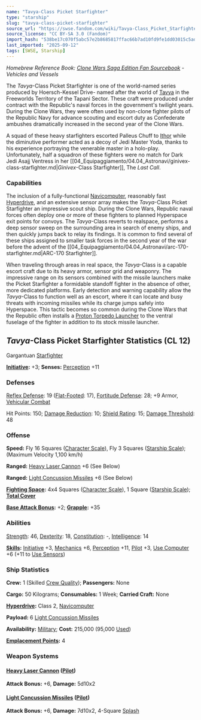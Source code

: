 ```yaml
---
name: "Tavya-Class Picket Starfighter"
type: "starship"
slug: "tavya-class-picket-starfighter"
source_url: "https://swse.fandom.com/wiki/Tavya-Class_Picket_Starfighter"
source_license: "CC BY-SA 3.0 (Fandom)"
import_hash: "538be17c070f5abc57e2b8685817ffac66b7ad10fd9fe1dd03015c5add67ccfb"
last_imported: "2025-09-12"
tags: [SWSE, Starship]
---
```

*Homebrew Reference Book: [Clone Wars Saga Edition Fan Sourcebook](https://swse.fandom.com/wiki/Clone_Wars_Saga_Edition_Fan_Sourcebook) - Vehicles and Vessels*

The *Tavya*-Class Picket Starfighter is one of the world-named series produced by Hoersch-Kessel Drive- named after the world of [Tavya](https://swse.fandom.com/wiki/Tavya) in the Freeworlds Territory of the Tapani Sector. These craft were produced under contract with the Republic's naval forces in the government's twilight years. During the Clone Wars, they were often used by non-clone fighter pilots of the Republic Navy for advance scouting and escort duty as Confederate ambushes dramatically increased in the second year of the Clone Wars.

A squad of these heavy starfighters escorted Palleus Chuff to [Ithor](https://swse.fandom.com/wiki/Ithor) while the diminutive performer acted as a decoy of Jedi Master Yoda, thanks to his experience portraying the venerable master in a holo-play. Unfortunately, half a squadron of these fighters were no match for Dark Jedi Asajj Ventress in her [[04_Equipaggiamento/04.04_Astronavi/ginivex-class-starfighter.md|*Ginivex*-Class Starfighter]], The *Last Call*.

### Capabilities
The inclusion of a fully-functional [Navicomputer](https://swse.fandom.com/wiki/Navicomputer), reasonably fast [Hyperdrive](https://swse.fandom.com/wiki/Hyperdrive), and an extensive sensor array makes the *Tavya*-Class Picket Starfighter an impressive scout ship. During the Clone Wars, Republic naval forces often deploy one or more of these fighters to planned Hyperspace exit points for convoys. The *Tavya*-Class reverts to realspace, performs a deep sensor sweep on the surrounding area in search of enemy ships, and then quickly jumps back to relay its findings. It is common to find several of these ships assigned to smaller task forces in the second year of the war before the advent of the [[04_Equipaggiamento/04.04_Astronavi/arc-170-starfighter.md|ARC-170 Starfighter]].

When traveling through areas in real space, the *Tavya*-Class is a capable escort craft due to its heavy armor, sensor grid and weaponry. The impressive range on its sensors combined with the missile launchers make the Picket Starfighter a formidable standoff fighter in the absence of other, more dedicated platforms. Early detection and warning capability allow the *Tavya*-Class to function well as an escort, where it can locate and busy threats with incoming missiles while its charge jumps safely into Hyperspace. This tactic becomes so common during the Clone Wars that the Republic often installs a [Proton Torpedo Launcher](https://swse.fandom.com/wiki/Proton_Torpedo_Launcher) to the ventral fuselage of the fighter in addition to its stock missile launcher.

## *Tavya*-Class Picket Starfighter Statistics (CL 12)
Gargantuan [Starfighter](https://swse.fandom.com/wiki/Starfighter)

**[Initiative](https://swse.fandom.com/wiki/Initiative):** +3; **Senses:** [Perception](https://swse.fandom.com/wiki/Perception) +11
### Defenses
[Reflex Defense](https://swse.fandom.com/wiki/Reflex_Defense_(Vehicles)): 19 ([Flat-Footed](https://swse.fandom.com/wiki/Flat-Footed): 17), [Fortitude Defense](https://swse.fandom.com/wiki/Fortitude_Defense_(Vehicles)): 28; +9 Armor, [Vehicular Combat](https://swse.fandom.com/wiki/Vehicular_Combat)

Hit Points: 150; [Damage Reduction](https://swse.fandom.com/wiki/Damage_Reduction): 10; [Shield Rating](https://swse.fandom.com/wiki/Shield_Rating): 15; [Damage Threshold](https://swse.fandom.com/wiki/Damage_Threshold_(Vehicles)): 48
### Offense
**Speed:** Fly 16 Squares ([Character Scale](https://swse.fandom.com/wiki/Character_Scale)), Fly 3 Squares ([Starship Scale](https://swse.fandom.com/wiki/Starship_Scale)); (Maximum Velocity 1,100 km/h)

**Ranged:** [Heavy Laser Cannon](https://swse.fandom.com/wiki/Heavy_Laser_Cannon) +6 (See Below)

**Ranged:** [Light Concussion Missiles](https://swse.fandom.com/wiki/Light_Concussion_Missiles) +6 (See Below)

**[Fighting Space](https://swse.fandom.com/wiki/Fighting_Space):** 4x4 Squares ([Character Scale](https://swse.fandom.com/wiki/Character_Scale)), 1 Square ([Starship Scale](https://swse.fandom.com/wiki/Starship_Scale)); **[Total Cover](https://swse.fandom.com/wiki/Total_Cover)**

**[Base Attack Bonus](https://swse.fandom.com/wiki/Base_Attack_Bonus):** +2; **[Grapple](https://swse.fandom.com/wiki/Grapple):** +35
### Abilities
[Strength](https://swse.fandom.com/wiki/Strength): 46, [Dexterity](https://swse.fandom.com/wiki/Dexterity): 18, [Constitution](https://swse.fandom.com/wiki/Constitution): -, [Intelligence](https://swse.fandom.com/wiki/Intelligence): 14

**[Skills](https://swse.fandom.com/wiki/Skills):** [Initiative](https://swse.fandom.com/wiki/Initiative) +3, [Mechanics](https://swse.fandom.com/wiki/Mechanics) +6, [Perception](https://swse.fandom.com/wiki/Perception) +11, [Pilot](https://swse.fandom.com/wiki/Pilot) +3, [Use Computer](https://swse.fandom.com/wiki/Use_Computer) +6 (+11 to [Use Sensors](https://swse.fandom.com/wiki/Use_Sensors))
### Ship Statistics
**Crew:** 1 (Skilled [Crew Quality](https://swse.fandom.com/wiki/Crew_Quality)); **Passengers:** None

**Cargo:** 50 Kilograms; **Consumables:** 1 Week; **Carried Craft:** None

**[Hyperdrive](https://swse.fandom.com/wiki/Hyperdrive):** Class 2, [Navicomputer](https://swse.fandom.com/wiki/Navicomputer)

**Payload:** 6 [Light Concussion Missiles](https://swse.fandom.com/wiki/Light_Concussion_Missiles)

**Availability:** [Military](https://swse.fandom.com/wiki/Military); **Cost:** 215,000 (95,000 [Used](https://swse.fandom.com/wiki/Used))

**[Emplacement Points](https://swse.fandom.com/wiki/Emplacement_Points):** 4
### Weapon Systems
#### **[Heavy Laser Cannon](https://swse.fandom.com/wiki/Heavy_Laser_Cannon)** **([Pilot](https://swse.fandom.com/wiki/Pilot_(Vehicle_Combat)))**
**Attack Bonus:** +6, **Damage:** 5d10x2
#### [**Light Concussion Missiles**](https://swse.fandom.com/wiki/Light_Concussion_Missiles) **([Pilot](https://swse.fandom.com/wiki/Pilot_(Vehicle_Combat)))**
**Attack Bonus:** +6, **Damage:** 7d10x2, 4-Square [Splash](https://swse.fandom.com/wiki/Splash)